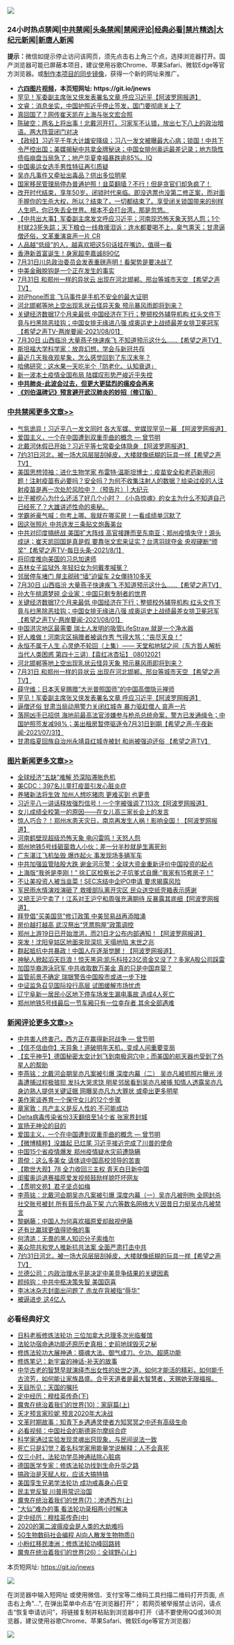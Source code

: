 ![](https://raw.githubusercontent.com/fqnews/bnews/master/64photo/fqnews-qr.jpg)

<div id="tt">
<h3>24小时热点禁闻|<a href="#%E4%B8%AD%E5%85%B1%E7%A6%81%E9%97%BB%E6%9B%B4%E5%A4%9A%E6%96%87%E7%AB%A0">中共禁闻</a>|<a href="#%E5%9B%BE%E7%89%87%E6%96%B0%E9%97%BB%E6%9B%B4%E5%A4%9A%E6%96%87%E7%AB%A0">头条禁闻</a>|<a href="#%E6%96%B0%E9%97%BB%E8%AF%84%E8%AE%BA%E6%9B%B4%E5%A4%9A%E6%96%87%E7%AB%A0">禁闻评论|<a href="#%E5%BF%85%E7%9C%8B%E7%BB%8F%E5%85%B8%E5%A5%BD%E6%96%87">经典必看|<a href="/video.md#%E7%A6%81%E7%89%87%E7%B2%BE%E9%80%89">禁片精选</a>|<a href="https://github.com/fqnews/djy/blob/master/gb/nf1351518.md#1">大纪元新闻</a>|<a href="https://github.com/fqnews/ntdtv/blob/master/gb/prog204.md#1">新唐人新闻</a></h3>
<div><b>提示：</b>微信如提示停止访问该网页，须先点击右上角三个点，选择浏览器打开。国产浏览器可能已屏蔽本项目，建议使用谷歌Chrome、苹果Safari、微软Edge等官方浏览器。或<a href="https://github.com/fqnews/bnews/blob/master/%E5%88%B6%E4%BD%9Cgit%E7%A6%81%E9%97%BB%E9%95%9C%E5%83%8F.md">制作本项目的同步镜像</a>，获得一个新的网址来推广。</div>
<ul>
<li><b><a href="http://d1.bdrive.tk/64.mp4" target="_blank">六四图片视频</a>，本页短网址: https://git.io/jnews</b></li>
<li><a href="/cbnews/20210801/1598202.md">罕见！军委副主席张又侠发表署名文章 呼应习近平【阿波罗网报道】</a></li>
<li><a href="/bannedvideo/20210801/1598260.md">文睿：消息坐实，中国护照近乎停止签发，国门要彻底关上了</a></li>
<li><a href="/comments/20210801/1598288.md">真回国了？网传崔天凯在上海与张文宏合照</a></li>
<li><a href="/bannedvideo/20210801/1598315.md">陈破空：两名上将出事！北戴河开打，习家军不认错，放出七下八上的政治暗语。两大阵营闭门对决</a></li>
<li><a href="/bannedvideo/20210801/1598230.md">【政经】习近平千年大计雄安降级；习八一发文被曝最大心病；锁国！中共下令严控出国；美媒揭秘中共拿金牌秘诀；中国女排创奥运最差记录；地方隐性债临崩盘当局急了；地产华夏幸福暴跌逾85%。IQ</a></li>
<li><a href="/bannedvideo/20210801/1598274.md">中国奥运女选手男性特征再引质疑</a></li>
<li><a href="/yule/20210802/1598455.md">吴亦凡事件又牵扯出毒品？供出多位明星</a></li>
<li><a href="/bannedvideo/20210801/1598398.md">国家移民管理局停办普通护照！韭菜翻墙？不行！但是贪官们却急疯了！</a></li>
<li><a href="/bannedvideo/20210802/1598443.md">改开时代结束，享年50岁。闭锁时代来临。即没选票也没第二修正案，而对面手握你的生杀大权，所以？结束了，一切都结束了。享受闭关锁国带来的别样人生吧，你已失去全世界。根本不会打台湾，那是忽悠。</a></li>
<li><a href="/bannedvideo/20210802/1598478.md">【中共出大事】军委副主席发文呼应习近平；河南现恐怖天象天怒人怨；1个村就23死失踪；天下粮仓一线救援泪诉：连水都要喝不上，臭气熏天；甘肃逼僧还俗，文革重演哀声一片 CR</a></li>
<li><a href="/lifebaike/20210801/1598250.md">人品越“低级”的人，越喜欢把这5句话挂在嘴边，值得一看</a></li>
<li><a href="/cnnews/20210802/1598489.md">香港新首富诞生！身家超李嘉诚890亿</a></li>
<li><a href="/bannedvideo/20210801/1598211.md">7月31日川总政治委员会发表重磅声明！看架势是要决战了</a></li>
<li><a href="/cnnews/20210802/1598516.md">中美金融脱钩是一个正在发生的事实</a></li>
<li><a href="/comments/20210801/1598214.md">7月31日 和郑州一样的异状云  出现在河北邯郸、邢台等城市天空 【希望之声TV】</a></li>
<li><a href="/cnnews/20210801/1598299.md">对iPhone而言 飞马事件是手机不安全的最大证明</a></li>
<li><a href="/cbnews/20210801/1598236.md">河北邯郸等地上空出现乳状云怪异天象 预示暴风雨即将到来？</a></li>
<li><a href="/comments/20210801/1598324.md">关键经济数据17个月来最低 中国经济在下行；整顿校外辅导机构 红头文件下竟与扫黑除恶挂钩；中国女排无缘进八强 成奥运史上战绩最差女排卫冕冠军【希望之声TV-两岸要闻-2021/08/01】</a></li>
<li><a href="/comments/20210801/1598418.md">7月30日 山西临汾 大量燕子快速疾飞 不知道预示这什么......【希望之声TV】</a></li>
<li><a href="/cnnews/20210801/1598300.md">斯坦福大学科学家：放弃幻想，学会与新冠共存</a></li>
<li><a href="/bannedvideo/20210802/1598528.md">最近几天我夜观星象，怎么感觉回到了东汉末年？</a></li>
<li><a href="/comments/20210801/1598254.md">哈佛研究：这水果一天吃半个「防老化、认知衰退」</a></li>
<li><a href="/comments/20210801/1598289.md">新一波本土疫情全国布局 陆媒叹形势严峻近乎失控</a></li>
<li><b><a href="/comments/20200211/1275071.md" target="_blank">中共肺炎-此波会过去，但更大更猛烈的瘟疫会再来</a></b></li>
<li><b><a href="/comments/20200207/1272816.md" target="_blank">《刘伯温碑记》预言避开武汉肺炎的妙招（修订版）</a></b></li>
</ul>
</div>

<div class="catlist">
<h3><a href="/cbnews/" target="_blank">中共禁闻</a><span><a href="/cbnews/" target="_blank" rel="nofollow">更多文章>></a></span></h3>
<ul>
<li><a href="/cbnews/20210802/1598662.md" target="_blank">气氛诡异！习近平八一发文同时 各大军媒、党媒现罕见一幕 【阿波罗网报道】</a></li>
<li><a href="/comments/20210802/1598599.md" target="_blank">爱国主义，一个在中国遭到双重歪曲的概念 — 曾节明</a></li>
<li><a href="/cbnews/20210802/1598626.md" target="_blank">北戴河休假已开始？习近平等七常委全体隐身 【阿波罗网报道】</a></li>
<li><a href="/comments/20210802/1598576.md" target="_blank">7约31日河北，被一场大风层层刮掉皮，大楼就像纸糊的玩具一样【希望之声TV】</a></li>
<li><a href="/cbnews/20210802/1598565.md" target="_blank">美国思想领袖：进化生物学家 布雷特‧温斯坦博士：疫苗安全和老药新用问题！注射疫苗有必要吗？安全吗？为何不收集注射人的数据？给染过疫的人注射疫苗是再一次处於风险中？（预告片）| 大纪元</a></li>
<li><a href="/comments/20210802/1598547.md" target="_blank">比干被挖心为什么还活了好几个小时？ 《小岛惊魂》的女主为什么不知道自己已经死了？大雄讲述性命的奥秘。</a></li>
<li><a href="/cbnews/20210802/1598546.md" target="_blank">学霸爸豪气喊：你考上哪、我就在哪买房！一看成绩单沉默了</a></li>
<li><a href="/cbnews/20210802/1598539.md" target="_blank">因这张照片 中共连发三条贴文炮轰美台</a></li>
<li><a href="/comments/20210802/1598536.md" target="_blank">中共对印度搞统战 美国扩大阵线 高官接踵而至东南亚；郑州疫情失守！源头成谜；崔天凯回国是真是假 要靠张文宏来证实？台湾羽球夺金 央视硬断“颁奖”【希望之声TV-每日头条-2021/8/1】</a></li>
<li><a href="/cbnews/20210802/1598520.md" target="_blank">将印度推向美国的习总加速师</a></li>
<li><a href="/cbnews/20210802/1598503.md" target="_blank">吉林女子监狱外 年轻妇女为何戴孝喊冤？</a></li>
<li><a href="/cbnews/20210802/1598452.md" target="_blank">邻居停车堵门 屋主砌砖“墙”迫留车 2女僵持10多天</a></li>
<li><a href="/comments/20210801/1598418.md" target="_blank">7月30日 山西临汾 大量燕子快速疾飞 不知道预示这什么&#8230;&#8230;【希望之声TV】</a></li>
<li><a href="/cbnews/20210801/1598373.md" target="_blank">孙大午桃源梦碎 企业家：中国只剩专制者的世界</a></li>
<li><a href="/comments/20210801/1598324.md" target="_blank">关键经济数据17个月来最低 中国经济在下行；整顿校外辅导机构 红头文件下竟与扫黑除恶挂钩；中国女排无缘进八强 成奥运史上战绩最差女排卫冕冠军【希望之声TV-两岸要闻-2021/08/01】</a></li>
<li><a href="/cbnews/20210801/1598304.md" target="_blank">中国洪灾地区最需要 瑞士人发明的吸管LifeStraw 就是一个净水器</a></li>
<li><a href="/cbnews/20210801/1598290.md" target="_blank">好人难做！河南灾区捐赠者被讽作秀 气得大骂：“丧尽天良！”</a></li>
<li><a href="/comments/20210801/1598276.md" target="_blank">永恒不属于人生  心灵绝不轮回（上集）—— 天堂和地狱之间（东方哲人解析当代人类困惑  第四十三讲）【袁红冰杏坛】 08012021</a></li>
<li><a href="/cbnews/20210801/1598236.md" target="_blank">河北邯郸等地上空出现乳状云怪异天象 预示暴风雨即将到来？</a></li>
<li><a href="/comments/20210801/1598214.md" target="_blank">7月31日 和郑州一样的异状云  出现在河北邯郸、邢台等城市天空 【希望之声TV】</a></li>
<li><a href="/cbnews/20210801/1598203.md" target="_blank">薛守维：日本天皇赐赠“大光普照国师”的中国高僧隐元禅师</a></li>
<li><a href="/cbnews/20210801/1598202.md" target="_blank">罕见！军委副主席张又侠发表署名文章 呼应习近平【阿波罗网报道】</a></li>
<li><a href="/cbnews/20210801/1598191.md" target="_blank">逼僧还俗 甘肃当局动用警力关闭红城寺 暴力驱赶僧人 哀声一片</a></li>
<li><a href="/comments/20210801/1598189.md" target="_blank">落网凶手已招供 海地前最高法官涉嫌参与枪杀总统命案，警方已发通缉令；中国护照签发减98%；美出租房暂停驱逐令7月31日到期【希望之声-午夜新闻-2021/07/31】</a></li>
<li><a href="/comments/20210801/1598141.md" target="_blank">甘肃临夏回族自治州永靖县红城寺被封  和尚被强迫还俗 【希望之声TV】</a></li>

</ul>
</div>
<div class="catlist">
<h3><a href="/topimagenews/" target="_blank">图片新闻</a><span><a href="/topimagenews/" target="_blank" rel="nofollow">更多文章>></a></span></h3>
<ul>
<li><a href="/topimagenews/20210802/1598468.md" target="_blank">全球经济“五缺”难解 恐深陷滞胀危机</a></li>
<li><a href="/topimagenews/20210802/1598464.md" target="_blank">美CDC：397名儿童打疫苗引发心脏炎症</a></li>
<li><a href="/topimagenews/20210802/1598451.md" target="_blank">养猪新法将生效 加州人想吃猪肉 更难买到 也更贵</a></li>
<li><a href="/topimagenews/20210801/1598144.md" target="_blank">习近平八一讲话释放强烈信号！一个字被强调了113次【阿波罗网报道】</a></li>
<li><a href="/comments/20210801/1597741.md" target="_blank">女儿成绩全校第一的原因——在女儿高三家长会上的发言</a></li>
<li><a href="/topimagenews/20210801/1598111.md" target="_blank">惊人巧合？！郑州水患天灾日，南京再发生人祸！影响全国！【阿波罗网报道】</a></li>
<li><a href="/topimagenews/20210801/1598038.md" target="_blank">河南鹤壁现超级恐怖天象 电闪雷鸣！天怒人怨</a></li>
<li><a href="/topimagenews/20210801/1597978.md" target="_blank">郑州地铁5号线砸窗救人小伙：差一分半秒就是生离死别</a></li>
<li><a href="/topimagenews/20210731/1597592.md" target="_blank">广东湛江飞机坠毁 爆炸起火 事发现场多辆军车</a></li>
<li><a href="/topimagenews/20210731/1597340.md" target="_blank">中共加强监管陆股大跌 谢金河示警：全球大资金重新评价中国投资的起点</a></li>
<li><a href="/topimagenews/20210731/1597339.md" target="_blank">上海版“我爸是李刚！” 徐汇区检察长之子坑爹式自爆:&#8221;我家有15套房子！“</a></li>
<li><a href="/topimagenews/20210731/1597279.md" target="_blank">不让美投资人被当韭菜！SEC冻结中企IPO申请 要求揭露风险</a></li>
<li><a href="/topimagenews/20210730/1597024.md" target="_blank">军民雨水情演戏演砸了 救援部队离开灾区 民众送空纸壳箱表示感谢</a></li>
<li><a href="/topimagenews/20210730/1596955.md" target="_blank">又把王沪宁卖了！江系对王沪宁和周强充满期待 反暴露其底细【阿波罗网报道】</a></li>
<li><a href="/topimagenews/20210730/1596693.md" target="_blank">拜登倡“买美国货”修订政策 中美贸易战再添暗涌</a></li>
<li><a href="/topimagenews/20210730/1596662.md" target="_blank">房价越打越高 武汉祭出“凭票购屋”政策调控</a></li>
<li><a href="/topimagenews/20210729/1596552.md" target="_blank">郑州上游19日已开始泄洪，而21日才公布内部通知！【阿波罗网报道】</a></li>
<li><a href="/topimagenews/20210729/1596459.md" target="_blank">突发！沈阳皇姑区地面突现深坑 天塌地陷 末世之兆</a></li>
<li><a href="/topimagenews/20210729/1596290.md" target="_blank">群起抵抗中共暴政！中国人在逐渐觉醒！【阿波罗网报道】</a></li>
<li><a href="/topimagenews/20210729/1596289.md" target="_blank">神秘人掀起滔天巨浪！惊天黑洞:凯乐科技23亿资金又没了？多家A股公司踩雷</a></li>
<li><a href="/topimagenews/20210729/1596095.md" target="_blank">加国华裔游泳冠军 中共收取数万美金 真的只是中国弃婴？</a></li>
<li><a href="/topimagenews/20210729/1596022.md" target="_blank">监管前景不确定 瑞银警告中国股市或进一步下挫</a></li>
<li><a href="/topimagenews/20210729/1596005.md" target="_blank">中证监急召见国际投行高层 试图缓解市场忧虑</a></li>
<li><a href="/topimagenews/20210728/1595773.md" target="_blank">辽宁阜新一居民小区地下停车场发生漏电事故 造成4人死亡</a></li>
<li><a href="/topimagenews/20210728/1595730.md" target="_blank">郑州地铁5号线最后一节车厢只有一位幸存者 其余全部遇难</a></li>

</ul>
</div>
<div class="catlist">
<h3><a href="/comments/" target="_blank">新闻评论</a><span><a href="/comments/" target="_blank" rel="nofollow">更多文章>></a></span></h3>
<ul>
<li><a href="/comments/20210802/1598228.md" target="_blank">中共害人终害己，西方正在赢得新冠战争 — 曾节明</a></li>
<li><a href="/comments/20210802/1598665.md" target="_blank">【信不信由你】天异象！道破明年天机，变成人间重要变局</a></li>
<li><a href="/comments/20210802/1598664.md" target="_blank">【玄乎神乎】德国秘密太空计划飞到南极洞穴中；而美国的航天器也受到了外星人的帮助</a></li>
<li><a href="/comments/20210802/1598656.md" target="_blank">李燕铭：北戴河会期吴亦凡案被引爆 深度内幕（二） 吴亦凡被抓照片曝光 涉毒遭捕过程极狼狈 发抖大哭求饶 明星邻居看到吴亦凡被捕 知情人透露吴亦凡身边熟人提供关键证据 网曝吴亦凡九大罪状 或牵出更多明星</a></li>
<li><a href="/comments/20210802/1598655.md" target="_blank">美作家谈养育一个保守女儿的12个步骤</a></li>
<li><a href="/comments/20210802/1598654.md" target="_blank">章家敦：共产主义是反人性的 不可能成功</a></li>
<li><a href="/comments/20210802/1598653.md" target="_blank">Delta病毒传染省份3天翻倍至14个省 张家界封城</a></li>
<li><a href="/comments/20210802/1598652.md" target="_blank">宣扬无神论的目的</a></li>
<li><a href="/comments/20210802/1598599.md" target="_blank">爱国主义，一个在中国遭到双重歪曲的概念 — 曾节明</a></li>
<li><a href="/comments/20210802/1598641.md" target="_blank">【微博精粹】没雄起 已烂尾 习近平接近完成了川普的使命</a></li>
<li><a href="/comments/20210802/1598638.md" target="_blank">中国15个省疫情爆发 郑州疫情疑水灾前遭隐瞒</a></li>
<li><a href="/comments/20210802/1598634.md" target="_blank">周傥：这么多美女 请体谅中国高校领导的苦衷</a></li>
<li><a href="/comments/20210802/1598617.md" target="_blank">【欺世大观】78 全力收回三主权 青天白日新中国</a></li>
<li><a href="/comments/20210802/1598616.md" target="_blank">闺蜜奥运退赛福原爱发视频鼓励样貌吓坏网友</a></li>
<li><a href="/comments/20210802/1598606.md" target="_blank">【贯明文苑】君子坚贞如梅</a></li>
<li><a href="/comments/20210802/1598605.md" target="_blank">李燕铭：北戴河会期吴亦凡案被引爆 深度内幕（一）吴亦凡被刑拘 全网封杀 社交账号被封 所有音乐作品下架 六六等数名网络大Ｖ因昔日力挺吴亦凡被禁言</a></li>
<li><a href="/comments/20210802/1598594.md" target="_blank">黎蜗藤：中国人为何喜欢福原爱却敌视伊藤</a></li>
<li><a href="/comments/20210802/1598593.md" target="_blank">还有比赢球更值得骄傲的事</a></li>
<li><a href="/comments/20210802/1598592.md" target="_blank">何清涟：无畏的黑人知识分子索维尔</a></li>
<li><a href="/comments/20210802/1598583.md" target="_blank">美众院共和党人推新抗共法案 全面严肃打击中共</a></li>
<li><a href="/comments/20210802/1598576.md" target="_blank">7约31日河北，被一场大风层层刮掉皮，大楼就像纸糊的玩具一样【希望之声TV】</a></li>
<li><a href="/comments/20210802/1598574.md" target="_blank">兰德公司：内政治理水平是决定中美竞争结果的关键因素</a></li>
<li><a href="/comments/20210802/1598573.md" target="_blank">颜纯钩：中共中枢决策失智 美国窃喜</a></li>
<li><a href="/comments/20210802/1598572.md" target="_blank">李冰冰杂志封面出问题了 赤龙在背被指“辱华”</a></li>
<li><a href="/comments/20210802/1598549.md" target="_blank">被逼进步 这4亿人</a></li>

</ul>
</div>

<div class="catlist">
<h3>必看经典好文</h3>
<ul>
<li><a href="/comments/20200531/1337359.md" target="_blank">日料老板修炼法轮功 三位加拿大总理多次光临餐馆</a></li>
<li><a href="/tculture/20121025/73069.md" target="_blank">法轮功宿命通功能还原历史真相：史前地球毁灭之秘</a></li>
<li><a href="/comments/20191203/1234383.md" target="_blank">修炼法轮功大展神通：摄魂大法、御气成刀、化功、超感功能</a></li>
<li><a href="/comments/20190418/1115565.md" target="_blank">修炼笔记：新宇宙的神话-补天的故事</a></li>
<li><a href="/comments/20210420/1529876.md" target="_blank">中华古老的智慧早就演绎杰出女性的处世之道。如何才能活的精彩，如何能千古流芳，如何能让家族昌盛。合乎天道者是最大智慧者，天赐她无限福报。</a></li>
<li><a href="/tculture/20180919/1000196.md" target="_blank">天目所见：天国的嘱托</a></li>
<li><a href="/tculture/xiulian/20151108/468739.md" target="_blank">定中经历：穆桂英传奇(下)</a></li>
<li><a href="/topimagenews/20180529/950153.md" target="_blank">魔鬼在统治着我们的世界(10)：家庭篇(上)</a></li>
<li><a href="/topimagenews/20200513/1327828.md" target="_blank">天才预言家珍妮 预言2020年大决战</a></li>
<li><a href="/comments/20200308/1290079.md" target="_blank">文革时期故事：知青下乡遇通灵使者方知冥冥之中还有高级生命</a></li>
<li><a href="/comments/20200806/1375443.md" target="_blank">必看视频：中国社会的斯德哥尔摩综合症</a></li>
<li><a href="/comments/20200921/1400587.md" target="_blank">科学家通过实验发现灵魂出窍现象，与民间说法一致</a></li>
<li><a href="/comments/20200704/1355375.md" target="_blank">死亡只是幻觉？着名科学家用能量学说解释：人不会真死</a></li>
<li><a href="/health/20170626/780270.md" target="_blank">仅三小时，法轮功学员神通祛除心脏病</a></li>
<li><a href="/comments/20200607/783186.md" target="_blank">德国医学专家：修炼法轮功找到生命升华之路</a></li>
<li><a href="/comments/20200814/1379994.md" target="_blank">搞政治是天赋人权，应该大搞特搞</a></li>
<li><a href="/comments/20210509/1542373.md" target="_blank">美国孪生兄弟学法轮功 成功戒毒身心巨变</a></li>
<li><a href="/comments/20200621/1348236.md" target="_blank">民主党反智 川普用常识治国</a></li>
<li><a href="/topimagenews/20180527/948369.md" target="_blank">魔鬼在统治着我们的世界(7)：渗透西方(上)</a></li>
<li><a href="/cbnews/20210428/1535533.md" target="_blank">“大仙”难办的事  看法轮功录相两小时解决</a></li>
<li><a href="/tculture/xiulian/20151105/467870.md" target="_blank">定中经历：穆桂英传奇(中)</a></li>
<li><a href="/comments/20200712/1359432.md" target="_blank">2020的第二波瘟疫会是人类的大劫难吗</a></li>
<li><a href="/topimagenews/20200527/1335347.md" target="_blank">5G生物数码社会编程 AI向人散发生物物质()</a></li>
<li><a href="/aomi/life/20210719/1589642.md" target="_blank">小粉红移民澳洲：修炼法轮功峰回路转</a></li>
<li><a href="/comments/20181210/1044798.md" target="_blank">魔鬼在统治着我们的世界(26)：全球野心(上)</a></li>

</ul>
</div>

本页短网址: https://git.io/jnews

![](https://raw.githubusercontent.com/fqnews/bnews/master/64photo/fqnews-qr.jpg)

在浏览器中输入短网址 或使用微信、支付宝等二维码工具扫描二维码打开页面, 点击右上角"...", 在弹出菜单中点击“在浏览器打开”； 若网页被举报禁止访问，请点击“恢复申请访问”，将链接复制并粘贴到浏览器中打开（请不要使用QQ或360浏览器，建议使用谷歌Chrome、苹果Safari、微软Edge等官方浏览器）

![](https://raw.githubusercontent.com/fqnews/bnews/master/64photo/wx.jpg)